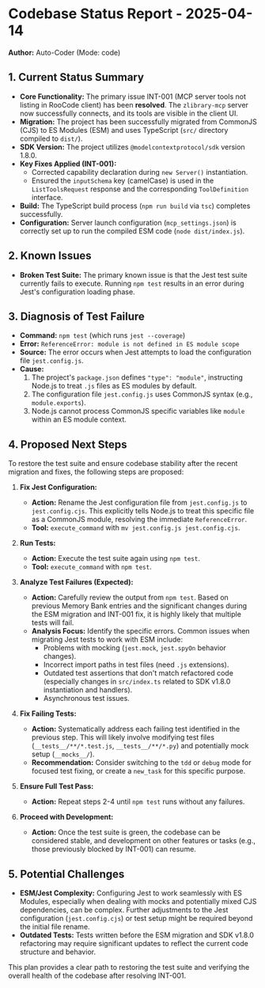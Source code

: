 # Codebase Status Report - 2025-04-14

**Author:** Auto-Coder (Mode: code)

## 1. Current Status Summary

*   **Core Functionality:** The primary issue INT-001 (MCP server tools not listing in RooCode client) has been **resolved**. The `zlibrary-mcp` server now successfully connects, and its tools are visible in the client UI.
*   **Migration:** The project has been successfully migrated from CommonJS (CJS) to ES Modules (ESM) and uses TypeScript (`src/` directory compiled to `dist/`).
*   **SDK Version:** The project utilizes `@modelcontextprotocol/sdk` version 1.8.0.
*   **Key Fixes Applied (INT-001):**
    *   Corrected capability declaration during `new Server()` instantiation.
    *   Ensured the `inputSchema` key (camelCase) is used in the `ListToolsRequest` response and the corresponding `ToolDefinition` interface.
*   **Build:** The TypeScript build process (`npm run build` via `tsc`) completes successfully.
*   **Configuration:** Server launch configuration (`mcp_settings.json`) is correctly set up to run the compiled ESM code (`node dist/index.js`).

## 2. Known Issues

*   **Broken Test Suite:** The primary known issue is that the Jest test suite currently fails to execute. Running `npm test` results in an error during Jest's configuration loading phase.

## 3. Diagnosis of Test Failure

*   **Command:** `npm test` (which runs `jest --coverage`)
*   **Error:** `ReferenceError: module is not defined in ES module scope`
*   **Source:** The error occurs when Jest attempts to load the configuration file `jest.config.js`.
*   **Cause:**
    1.  The project's `package.json` defines `"type": "module"`, instructing Node.js to treat `.js` files as ES modules by default.
    2.  The configuration file `jest.config.js` uses CommonJS syntax (e.g., `module.exports`).
    3.  Node.js cannot process CommonJS specific variables like `module` within an ES module context.

## 4. Proposed Next Steps

To restore the test suite and ensure codebase stability after the recent migration and fixes, the following steps are proposed:

1.  **Fix Jest Configuration:**
    *   **Action:** Rename the Jest configuration file from `jest.config.js` to `jest.config.cjs`. This explicitly tells Node.js to treat this specific file as a CommonJS module, resolving the immediate `ReferenceError`.
    *   **Tool:** `execute_command` with `mv jest.config.js jest.config.cjs`.

2.  **Run Tests:**
    *   **Action:** Execute the test suite again using `npm test`.
    *   **Tool:** `execute_command` with `npm test`.

3.  **Analyze Test Failures (Expected):**
    *   **Action:** Carefully review the output from `npm test`. Based on previous Memory Bank entries and the significant changes during the ESM migration and INT-001 fix, it is highly likely that multiple tests will fail.
    *   **Analysis Focus:** Identify the specific errors. Common issues when migrating Jest tests to work with ESM include:
        *   Problems with mocking (`jest.mock`, `jest.spyOn` behavior changes).
        *   Incorrect import paths in test files (need `.js` extensions).
        *   Outdated test assertions that don't match refactored code (especially changes in `src/index.ts` related to SDK v1.8.0 instantiation and handlers).
        *   Asynchronous test issues.

4.  **Fix Failing Tests:**
    *   **Action:** Systematically address each failing test identified in the previous step. This will likely involve modifying test files (`__tests__/**/*.test.js`, `__tests__/**/*.py`) and potentially mock setup (`__mocks__/`).
    *   **Recommendation:** Consider switching to the `tdd` or `debug` mode for focused test fixing, or create a `new_task` for this specific purpose.

5.  **Ensure Full Test Pass:**
    *   **Action:** Repeat steps 2-4 until `npm test` runs without any failures.

6.  **Proceed with Development:**
    *   **Action:** Once the test suite is green, the codebase can be considered stable, and development on other features or tasks (e.g., those previously blocked by INT-001) can resume.

## 5. Potential Challenges

*   **ESM/Jest Complexity:** Configuring Jest to work seamlessly with ES Modules, especially when dealing with mocks and potentially mixed CJS dependencies, can be complex. Further adjustments to the Jest configuration (`jest.config.cjs`) or test setup might be required beyond the initial file rename.
*   **Outdated Tests:** Tests written before the ESM migration and SDK v1.8.0 refactoring may require significant updates to reflect the current code structure and behavior.

This plan provides a clear path to restoring the test suite and verifying the overall health of the codebase after resolving INT-001.